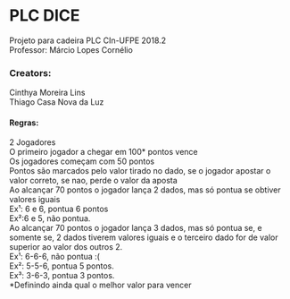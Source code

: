 # PLC DICE
Projeto para cadeira PLC CIn-UFPE 2018.2  
Professor: Márcio Lopes Cornélio
### Creators:
Cinthya Moreira Lins  
Thiago Casa Nova da Luz
#### Regras:
2 Jogadores  
O primeiro jogador a chegar em 100* pontos vence  
Os jogadores começam com 50 pontos  
Pontos são marcados pelo valor tirado no dado, se o jogador apostar o valor correto, se nao, perde o valor da aposta  
Ao alcançar 70 pontos o jogador lança 2 dados, mas só pontua se obtiver valores iguais  
Ex¹: 6 e 6, pontua 6 pontos  
Ex²:6 e 5, não pontua.  
Ao alcançar 70 pontos o jogador lança 3 dados, mas só pontua se, e somente se, 2 dados tiverem valores iguais e o terceiro dado for de valor superior ao valor dos outros 2.  
Ex¹: 6-6-6, não pontua :(  
Ex²: 5-5-6, pontua 5 pontos.  
Ex³: 3-6-3, pontua 3 pontos.  
*Definindo ainda qual o melhor valor para vencer
